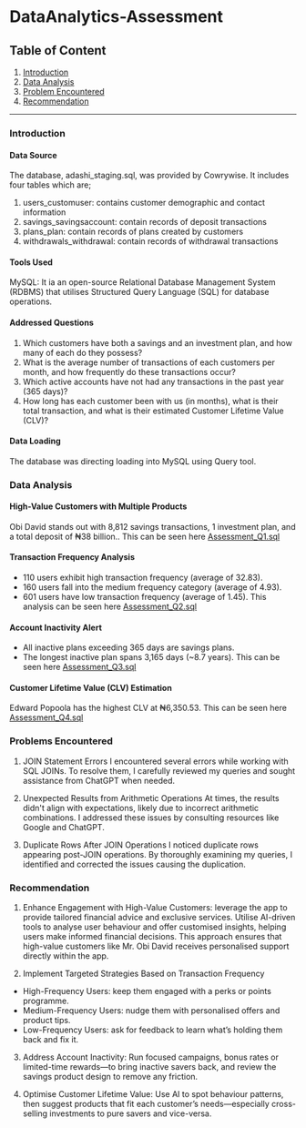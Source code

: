 # DataAnalytics-Assessment

## Table of Content
1. [Introduction](#introduction)
2. [Data Analysis](#data-analysis)
3. [Problem Encountered](#problems-encountered)
3. [Recommendation](#recommendation)

---

### Introduction

#### Data Source
The database, adashi_staging.sql, was provided by Cowrywise. It includes four tables which are;
1. users_customuser: contains customer demographic and contact information
2. savings_savingsaccount: contain records of deposit transactions
3. plans_plan: contain records of plans created by customers
4. withdrawals_withdrawal:  contain records of withdrawal transactions

#### Tools Used
MySQL: It ia an open-source Relational Database Management System (RDBMS) that utilises Structured Query Language (SQL) for database operations.

#### Addressed Questions
1. Which customers have both a savings and an investment plan, and how many of each do they possess?
2. What is the average number of transactions of each customers per month, and how frequently do these transactions occur?
3. Which active accounts have not had any transactions in the past year (365 days)?
4. How long has each customer been with us (in months), what is their total transaction, and what is their estimated Customer Lifetime Value (CLV)?

#### Data Loading
The database was directing loading into MySQL using Query tool.

### Data Analysis

#### High-Value Customers with Multiple Products
Obi David stands out with 8,812 savings transactions, 1 investment plan, and a total deposit of ₦38 billion.. This can be seen here [Assessment_Q1.sql](./Assessment_Q1.sql)

#### Transaction Frequency Analysis
- 110 users exhibit high transaction frequency (average of 32.83).
- 160 users fall into the medium frequency category (average of 4.93).
- 601 users have low transaction frequency (average of 1.45).
This analysis can be seen here [Assessment_Q2.sql](./Assessment_Q2.sql)

#### Account Inactivity Alert
- All inactive plans exceeding 365 days are savings plans.
- The longest inactive plan spans 3,165 days (~8.7 years). 
This can be seen here [Assessment_Q3.sql](./Assessment_Q3.sql)

#### Customer Lifetime Value (CLV) Estimation
Edward Popoola has the highest CLV at ₦6,350.53. 
This can be seen here [Assessment_Q4.sql](./Assessment_Q4.sql)

### Problems Encountered
1. JOIN Statement Errors
I encountered several errors while working with SQL JOINs. To resolve them, I carefully reviewed my queries and sought assistance from ChatGPT when needed.
2. Unexpected Results from Arithmetic Operations
At times, the results didn't align with expectations, likely due to incorrect arithmetic combinations. I addressed these issues by consulting resources like Google and ChatGPT.

3. Duplicate Rows After JOIN Operations
I noticed duplicate rows appearing post-JOIN operations. By thoroughly examining my queries, I identified and corrected the issues causing the duplication.

### Recommendation
1. Enhance Engagement with High-Value Customers: leverage the app to provide tailored financial advice and exclusive services. Utilise AI-driven tools to analyse user behaviour and offer customised insights, helping users make informed financial decisions. This approach ensures that high-value customers like Mr. Obi David receives personalised support directly within the app.

2. Implement Targeted Strategies Based on Transaction Frequency
- High-Frequency Users: keep them engaged with a perks or points programme.
- Medium-Frequency Users: nudge them with personalised offers and product tips.
- Low-Frequency Users: ask for feedback to learn what’s holding them back and fix it.

3. Address Account Inactivity: Run focused campaigns, bonus rates or limited-time rewards—to bring inactive savers back, and review the savings product design to remove any friction.

4. Optimise Customer Lifetime Value: Use AI to spot behaviour patterns, then suggest products that fit each customer’s needs—especially cross-selling investments to pure savers and vice-versa.

